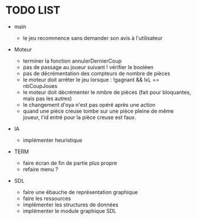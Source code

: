 # TODO LIST

- main
    - le jeu recommence sans demander son avis à l'utilisateur

- Moteur
    - terminer la fonction annulerDernierCoup		
    - pas de passage au joueur suivant ! vérifier le booléen
    - pas de décrémentation des compteurs de nombre de pièces
    - le moteur doit arrêter le jeu lorsque : !gagnant && lxL == nbCoupJoues
    - le moteur doit décrémenter le nmbre de pièces (fait pour bloquantes, mais pas les autres)
    - le changement d'oya n'est pas opéré après une action
    - quand une pièce creuse tombe sur une pièce pleine de même joueur, l'id entré pour la pièce creuse est faux.

- IA
    - implémenter heuristique

- TERM 
    - faire écran de fin de partie plus propre
    - refaire menu ?


- SDL
    - faire une ébauche de représentation graphique
    - faire les ressources
    - implémenter les structures de données
    - implémenter le module graphique SDL
